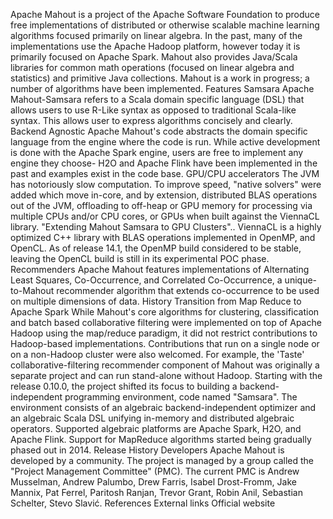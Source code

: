 Apache Mahout is a project of the Apache Software Foundation to produce
free implementations of distributed or otherwise scalable machine
learning algorithms focused primarily on linear algebra. In the past,
many of the implementations use the Apache Hadoop platform, however
today it is primarily focused on Apache Spark. Mahout also provides
Java/Scala libraries for common math operations (focused on linear
algebra and statistics) and primitive Java collections. Mahout is a work
in progress; a number of algorithms have been implemented. Features
Samsara Apache Mahout-Samsara refers to a Scala domain specific language
(DSL) that allows users to use R-Like syntax as opposed to traditional
Scala-like syntax. This allows user to express algorithms concisely and
clearly. Backend Agnostic Apache Mahout\'s code abstracts the domain
specific language from the engine where the code is run. While active
development is done with the Apache Spark engine, users are free to
implement any engine they choose- H2O and Apache Flink have been
implemented in the past and examples exist in the code base. GPU/CPU
accelerators The JVM has notoriously slow computation. To improve speed,
"native solvers" were added which move in-core, and by extension,
distributed BLAS operations out of the JVM, offloading to off-heap or
GPU memory for processing via multiple CPUs and/or CPU cores, or GPUs
when built against the ViennaCL library. \"Extending Mahout Samsara to
GPU Clusters\".. ViennaCL is a highly optimized C++ library with BLAS
operations implemented in OpenMP, and OpenCL. As of release 14.1, the
OpenMP build considered to be stable, leaving the OpenCL build is still
in its experimental POC phase. Recommenders Apache Mahout features
implementations of Alternating Least Squares, Co-Occurrence, and
Correlated Co-Occurrence, a unique-to-Mahout recommender algorithm that
extends co-occurrence to be used on multiple dimensions of data. History
Transition from Map Reduce to Apache Spark While Mahout\'s core
algorithms for clustering, classification and batch based collaborative
filtering were implemented on top of Apache Hadoop using the map/reduce
paradigm, it did not restrict contributions to Hadoop-based
implementations. Contributions that run on a single node or on a
non-Hadoop cluster were also welcomed. For example, the \'Taste\'
collaborative-filtering recommender component of Mahout was originally a
separate project and can run stand-alone without Hadoop. Starting with
the release 0.10.0, the project shifted its focus to building a
backend-independent programming environment, code named \"Samsara\". The
environment consists of an algebraic backend-independent optimizer and
an algebraic Scala DSL unifying in-memory and distributed algebraic
operators. Supported algebraic platforms are Apache Spark, H2O, and
Apache Flink. Support for MapReduce algorithms started being gradually
phased out in 2014. Release History Developers Apache Mahout is
developed by a community. The project is managed by a group called the
\"Project Management Committee\" (PMC). The current PMC is Andrew
Musselman, Andrew Palumbo, Drew Farris, Isabel Drost-Fromm, Jake Mannix,
Pat Ferrel, Paritosh Ranjan, Trevor Grant, Robin Anil, Sebastian
Schelter, Stevo Slavić. References External links Official website
